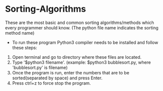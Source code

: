 # Sorting-Algorithms

These are the most basic and common sorting algorithms/methods which every programmer should know.
(The python file name indicates the sorting method name)

* To run these program Python3 compiler needs to be installed and follow these steps:
1. Open terminal and go to directory where these files are located.
2. Type '$python3 filename'.
  (example: $python3 bubblesort.py, where  'bubblesort.py' is filename)
3. Once the program is run, enter the numbers that are to be sorted(separated by space) and press Enter.
4. Press ctrl+z to force stop the program.
